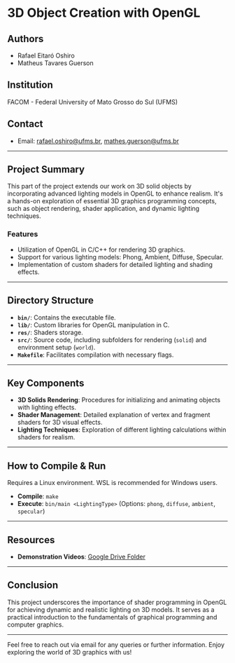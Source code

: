 # **3D Object Creation with OpenGL**

## **Authors**
- Rafael Eitaró Oshiro
- Matheus Tavares Guerson

## **Institution**
FACOM - Federal University of Mato Grosso do Sul (UFMS)

## **Contact**
- Email: rafael.oshiro@ufms.br, mathes.guerson@ufms.br

---

## **Project Summary**
This part of the project extends our work on 3D solid objects by incorporating advanced lighting models in OpenGL to enhance realism. It's a hands-on exploration of essential 3D graphics programming concepts, such as object rendering, shader application, and dynamic lighting techniques.

### **Features**
- Utilization of OpenGL in C/C++ for rendering 3D graphics.
- Support for various lighting models: Phong, Ambient, Diffuse, Specular.
- Implementation of custom shaders for detailed lighting and shading effects.

---

## **Directory Structure**
- **`bin/`**: Contains the executable file.
- **`lib/`**: Custom libraries for OpenGL manipulation in C.
- **`res/`**: Shaders storage.
- **`src/`**: Source code, including subfolders for rendering (`solid`) and environment setup (`world`).
- **`Makefile`**: Facilitates compilation with necessary flags.

---

## **Key Components**
- **3D Solids Rendering**: Procedures for initializing and animating objects with lighting effects.
- **Shader Management**: Detailed explanation of vertex and fragment shaders for 3D visual effects.
- **Lighting Techniques**: Exploration of different lighting calculations within shaders for realism.

---

## **How to Compile & Run**
Requires a Linux environment. WSL is recommended for Windows users.
- **Compile**: `make`
- **Execute**: `bin/main <LightingType>` (Options: `phong`, `diffuse`, `ambient`, `specular`)

---

## **Resources**
- **Demonstration Videos**: [Google Drive Folder](https://drive.google.com/drive/folders/1WJoXxdiw4_7xKSqT9ckI_p2-QyePpaz-?usp=drive_link)

---

## **Conclusion**
This project underscores the importance of shader programming in OpenGL for achieving dynamic and realistic lighting on 3D models. It serves as a practical introduction to the fundamentals of graphical programming and computer graphics.

---

Feel free to reach out via email for any queries or further information. Enjoy exploring the world of 3D graphics with us!
